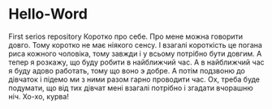 # Hello-Word
First serios repository
Коротко про себе. 
Про мене можна говорити довго. Тому коротко не має ніякого сенсу. І взагалі короткість це погана риса кожного чоловіка, тому завжди і у всьому потрібно бути довгим. 
А тепер я розкажу, що буду робити в найближчий час. А в найближчий час я буду адово работать, тому що воно э добре. А потім подзвоню до дівчаток і підемо ми з ними разом гарно проводити час. Ох, треба буде подумати, що від тих дівчат мені взагалі потрібно і згадати вчорашню ніч. Хо-хо, курва!
